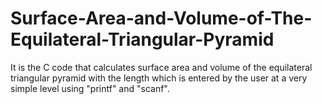 # Surface-Area-and-Volume-of-The-Equilateral-Triangular-Pyramid
It is the C code that calculates surface area and volume of the equilateral triangular pyramid with the length which is entered by the user at a very simple level using "printf" and "scanf".
